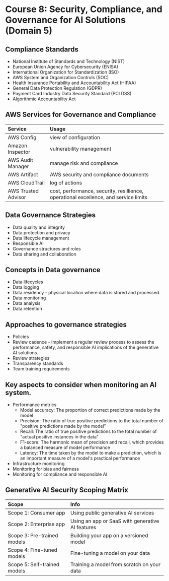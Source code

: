 # Course 8: Security, Compliance, and Governance for AI Solutions (Domain 5)

## Compliance Standards
- National Institute of Standards and Technology (NIST)
- European Union Agency for Cybersecurity (ENISA)
- International Organization for Standardization (ISO)
- AWS System and Organization Controls (SOC)
- Health Insurance Portability and Accountability Act (HIPAA)
- General Data Protection Regulation (GDPR)
- Payment Card Industry Data Security Standard (PCI DSS)
- Algorithmic Accountability Act

## AWS Services for Governance and Compliance

| Service | Usage |
|:--|:--|
| AWS Config | view of configuration |
| Amazon Inspector | vulnerability management |
| AWS Audit Manager | manage risk and compliance |
| AWS Artifact | AWS security and compliance documents |
| AWS CloudTrail | log of actions |
| AWS Trusted Advisor | cost, performance, security, resillience, operational excellence, and service limits |

## Data Governance Strategies
- Data quality and integrity
- Data protection and privacy
- Data lifecycle management
- Responsible AI
- Governance structures and roles
- Data sharing and collaboration

## Concepts in Data governance
- Data lifecycles
- Data logging
- Data residency - physical location where data is stored and processed.
- Data monitoring
- Data analysis
- Data retention

## Approaches to governance strategies
- Policies
- Review cadence - Implement a regular review process to assess the performance, safety, and responsible AI implications of the generative AI solutions.
- Review strategies
- Transparency standards
- Team training requirements

## Key aspects to consider when monitoring an AI system.
- Performance metrics
	- Model accuracy: The proportion of correct predictions made by the model
	- Precision: The ratio of true positive predictions to the total number of "positive predictions made by the model"
	- Recall: The ratio of true positive predictions to the total number of "actual positive instances in the data"
	- F1-score: The harmonic mean of precision and recall, which provides a balanced measure of model performance
	- Latency: The time taken by the model to make a prediction, which is an important measure of a model's practical performance
- Infrastructure monitoring
- Monitoring for bias and fairness
- Monitoring for compliance and responsible AI

## Generative AI Security Scoping Matrix

| Scope | Info |
|:--|:--|
| Scope 1: Consumer app        | Using public generative AI services |
| Scope 2: Enterprise app        | Using an app or SaaS with generative AI features |
| Scope 3: Pre-trained models | Building your app on a versioned model |
| Scope 4: Fine-tuned models  | Fine-tuning a model on your data |
| Scope 5: Self-trained models | Training a model from scratch on your data |
